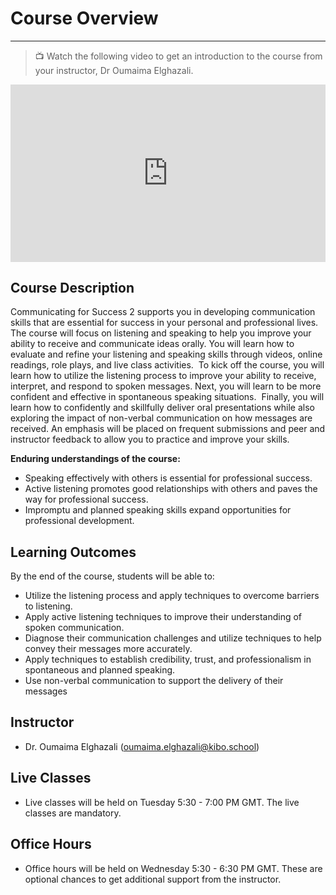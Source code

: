 # Course Overview
---

> 📺 Watch the following video to get an introduction to the course from your instructor, Dr Oumaima Elghazali.

<div style="position: relative; padding-bottom: 56.25%; height: 0;"><iframe src="https://www.youtube.com/embed/6igB5ddxFPc?si=_BES4EQwdZZ6feO6" title="YouTube video player" frameborder="0" allow="accelerometer; autoplay; clipboard-write; encrypted-media; gyroscope; picture-in-picture" allowfullscreen style="position: absolute; top: 0; left: 0; width: 100%; height: 100%;"></iframe></div>

## Course Description

Communicating for Success 2 supports you in developing communication skills that are essential for success in your personal and professional lives.  The course will focus on listening and speaking to help you improve your ability to receive and communicate ideas orally. You will learn how to evaluate and refine your listening and speaking skills through videos, online readings, role plays, and live class activities.  To kick off the course, you will learn how to utilize the listening process to improve your ability to receive, interpret, and respond to spoken messages. Next, you will learn to be more confident and effective in spontaneous speaking situations.  Finally, you will learn how to confidently and skillfully deliver oral presentations while also exploring the impact of non-verbal communication on how messages are received. An emphasis will be placed on frequent submissions and peer and instructor feedback to allow you to practice and improve your skills.

**Enduring understandings of the course:**

- Speaking effectively with others is essential for professional success.
- Active listening promotes good relationships with others and paves the way for professional success.
- Impromptu and planned speaking skills expand opportunities for professional development.

## Learning Outcomes

By the end of the course, students will be able to:

- Utilize the listening process and apply techniques to overcome barriers to listening.
- Apply active listening techniques to improve their understanding of spoken communication.
- Diagnose their communication challenges and utilize techniques to help convey their messages more accurately.
- Apply techniques to establish credibility, trust, and professionalism in spontaneous and planned speaking.
- Use non-verbal communication to support the delivery of their messages

## Instructor
- Dr. Oumaima Elghazali (oumaima.elghazali@kibo.school)

## Live Classes
- Live classes will be held on Tuesday 5:30 - 7:00 PM GMT. The live classes are mandatory.

## Office Hours
- Office hours will be held on Wednesday 5:30 - 6:30 PM GMT. These are optional chances to get additional support from the instructor.
